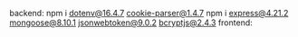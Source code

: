 backend:
npm i dotenv@16.4.7 cookie-parser@1.4.7
npm i express@4.21.2 mongoose@8.10.1 jsonwebtoken@9.0.2 bcryptjs@2.4.3
frontend:
